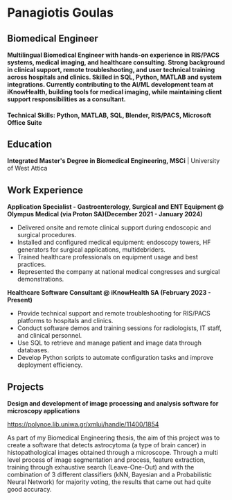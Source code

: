 # Panagiotis Goulas

## Biomedical Engineer

**Multilingual Biomedical Engineer with hands-on experience in RIS/PACS systems, medical imaging,
and healthcare consulting. Strong background in clinical support, remote troubleshooting, and user
technical training across hospitals and clinics. Skilled in SQL, Python, MATLAB and system
integrations. Currently contributing to the AI/ML development team at iKnowHealth, building tools
for medical imaging, while maintaining client support responsibilities as a consultant.**

#### Technical Skills: Python, MATLAB, SQL, Blender, RIS/PACS, Microsoft Office Suite 

## Education
**Integrated Master's Degree in Biomedical Engineering, MSCi** | University of West Attica


## Work Experience
**Application Specialist - Gastroenterology, Surgical and ENT Equipment @ Olympus Medical (via Proton SA)(December 2021 - January 2024)**
- Delivered onsite and remote clinical support during endoscopic and surgical
procedures.
- Installed and configured medical equipment: endoscopy towers, HF generators for
surgical applications, multidebriders.
- Trained healthcare professionals on equipment usage and best practices.
- Represented the company at national medical congresses and surgical
demonstrations.

**Healthcare Software Consultant @ iKnowHealth SA (February 2023 - Present)** 
- Provide technical support and remote troubleshooting for RIS/PACS platforms to
hospitals and clinics.
- Conduct software demos and training sessions for radiologists, IT staff, and clinical
personnel.
- Use SQL to retrieve and manage patient and image data through databases.
- Develop Python scripts to automate configuration tasks and improve deployment
efficiency.

## Projects
**Design and development of image processing and analysis software for microscopy applications**

https://polynoe.lib.uniwa.gr/xmlui/handle/11400/1854

As part of my Biomedical Engineering thesis, the aim of this project was to create a software that detects astrocytoma (a type of brain cancer) in histopathological images obtained through a microscope. Through a multi level process of image segmentation and process, feature extraction, training through exhaustive search (Leave-One-Out) and with the combination of 3 different classifiers (kNN, Bayesian and a Probabilistic Neural Network) for majority voting, the results that came out had quite good accuracy. 





